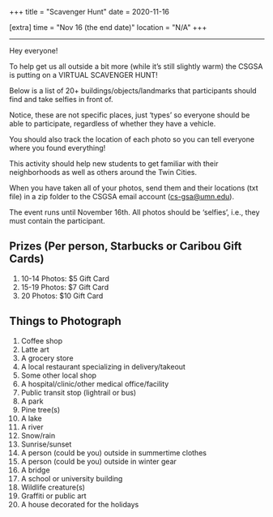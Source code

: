 +++
title = "Scavenger Hunt"
date = 2020-11-16

[extra]
time = "Nov 16 (the end date)"
location = "N/A"
+++

---

Hey everyone!

To help get us all outside a bit more (while it’s still slightly warm) the CSGSA is putting on a VIRTUAL SCAVENGER HUNT!

Below is a list of 20+ buildings/objects/landmarks that participants should find and take selfies in front of.

Notice, these are not specific places, just ‘types’ so everyone should be able to participate, regardless of whether they have a vehicle.

You should also track the location of each photo so you can tell everyone where you found everything!

This activity should help new students to get familiar with their neighborhoods as well as others around the Twin Cities.

When you have taken all of your photos, send them and their locations (txt file) in a zip folder to the CSGSA email account (cs-gsa@umn.edu).

The event runs until November 16th. All photos should be ‘selfies’, i.e., they must contain the participant.

## Prizes (Per person, Starbucks or Caribou Gift Cards)

1. 10-14 Photos:	$5 Gift Card
1. 15-19 Photos:	$7 Gift Card
1. 20 Photos:		$10 Gift Card

## Things to Photograph

1. Coffee shop
1. Latte art
1. A grocery store
1. A local restaurant specializing in delivery/takeout
1. Some other local shop
1. A hospital/clinic/other medical office/facility
1. Public transit stop (lightrail or bus)
1. A park
1. Pine tree(s)
1. A lake
1. A river
1. Snow/rain
1. Sunrise/sunset
1. A person (could be you) outside in summertime clothes
1. A person (could be you) outside in winter gear
1. A bridge
1. A school or university building
1. Wildlife creature(s)
1. Graffiti or public art
1. A house decorated for the holidays

